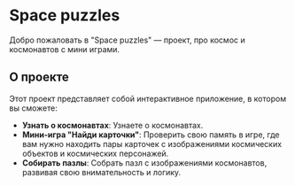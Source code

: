 # Space puzzles

Добро пожаловать в "Space puzzles" — проект, про космос и космонавтов с мини играми.

## О проекте

Этот проект представляет собой интерактивное приложение, в котором вы сможете:

- **Узнать о космонавтах**: Узнаете о космонавтах.
- **Мини-игра "Найди карточки"**: Проверить свою память в игре, где вам нужно находить пары карточек с изображениями космических объектов и космических персонажей.
- **Собирать пазлы**: Собрать пазл с изображениями космонавтов, развивая свою внимательность и логику.
